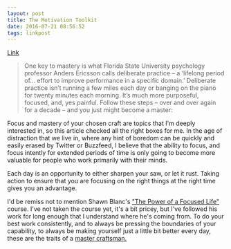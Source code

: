 ```yaml
---
layout: post
title: The Motivation Toolkit
date: 2016-07-21 08:56:52
tags: linkpost
---
```

[Link][1]

>One key to mastery is what Florida State University psychology professor Anders Ericsson calls deliberate practice – a ‘lifelong period of… effort to improve performance in a specific domain.’ Deliberate practice isn’t running a few miles each day or banging on the piano for twenty minutes each morning. It’s much more purposeful, focused, and, yes painful. Follow these steps – over and over again for a decade – and you just might become a master:

Focus and mastery of your chosen craft are topics that I'm deeply interested in, so this article checked all the right boxes for me. In the age of distraction that we live in, where any hint of boredom can be quickly and easily erased by Twitter or Buzzfeed, I believe that the ability to focus, and focus intently for extended periods of time is only going to become more valuable for people who work primarily with their minds. 

Each day is an opportunity to either sharpen your saw, or let it rust. Taking action to ensure that you are focusing on the right things at the right time gives you an advantage.

I'd be remiss not to mention Shawn Blanc's ["The Power of a Focused Life"][2] course. I've not taken the course yet, it's a bit pricey, but I've followed his work for long enough that I understand where he's coming from. To do your best work consistently, and to always be pressing the boundaries of your capability, to always be making yourself just a little bit better every day, these are the traits of a [master craftsman.][3]


[1]: https://www.farnamstreetblog.com/2016/07/the-motivation-toolkit/
[2]: https://thefocuscourse.com
[3]: https://jonathanbuys.com/the-master-craftsman
